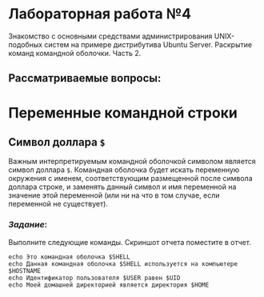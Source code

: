 # Лабораторная работа №4

Знакомство с основными средствами администрирования UNIX-подобных систем на примере дистрибутива Ubuntu Server.
Раскрытие команд командной оболочки. Часть 2.

## Рассматриваемые вопросы:


# Переменные командной строки

## Символ доллара `$`

Важным интерпретируемым командной оболочкой символом является символ доллара `$`. Командная оболочка будет искать переменную окружения с именем, соответствующим размещенной после символа доллара строке, и заменять данный символ и имя переменной на значение этой переменной (или ни на что в том случае, если переменной не существует).

### *Задание*:

Выполните следующие команды. Скриншот отчета поместите в отчет.

```
echo Это командная оболочка $SHELL
echo Данная командная оболочка $SHELL используется на компьютере $HOSTNAME
echo Идентификатор пользователя $USER равен $UID
echo Моей домашней директорией является директория $HOME
```